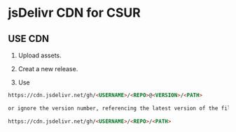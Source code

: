 # jsDelivr CDN for CSUR

>

## USE CDN

1. Upload assets.

2. Creat a new release.

3. Use
```html
https://cdn.jsdelivr.net/gh/<USERNAME>/<REPO>@<VERSION>/<PATH>
  
or ignore the version number, referencing the latest version of the file.
  
https://cdn.jsdelivr.net/gh/<USERNAME>/<REPO>/<PATH>
```
